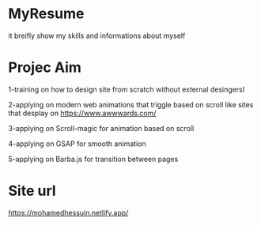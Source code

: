 # MyResume

it breifly show my skills and informations about myself 

# Projec Aim

1-training on how to design site from scratch without external desingersI

2-applying on modern web animations that triggle based on scroll like sites that desplay on https://www.awwwards.com/

3-applying on Scroll-magic for animation based on scroll

4-applying on GSAP for smooth animation

5-applying on Barba.js for transition between pages

# Site url

https://mohamedhessuin.netlify.app/



